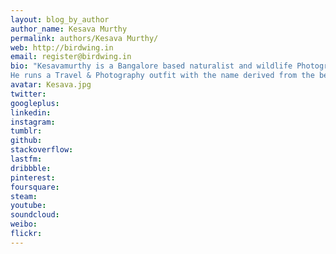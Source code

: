 ```yaml
---
layout: blog_by_author
author_name: Kesava Murthy
permalink: authors/Kesava Murthy/
web: http://birdwing.in
email: register@birdwing.in
bio: "Kesavamurthy is a Bangalore based naturalist and wildlife Photographer.
He runs a Travel & Photography outfit with the name derived from the beautiful butterfly Birdwing (birdwing.in)"
avatar: Kesava.jpg
twitter: 
googleplus:
linkedin:
instagram:
tumblr:
github:
stackoverflow:
lastfm:
dribbble:
pinterest:
foursquare:
steam:
youtube:
soundcloud:
weibo:
flickr:
---
```

